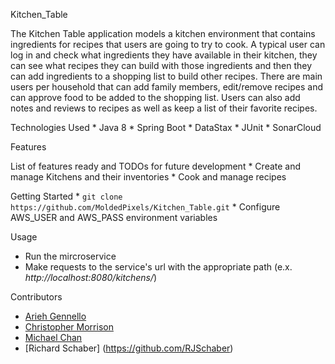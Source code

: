 Kitchen_Table

The Kitchen Table application models a kitchen environment that contains ingredients for recipes that users are going to try to cook. A typical user can log in and check what ingredients they have available in their kitchen, they can see what recipes they can build with those ingredients and then they can add ingredients to a shopping list to build other recipes. There are main users per household that can add family members, edit/remove recipes and can approve food to be added to the shopping list. Users can also add notes and reviews to recipes as well as keep a list of their favorite recipes.

Technologies Used
    * Java 8
    * Spring Boot
    * DataStax
    * JUnit
    * SonarCloud

Features

List of features ready and TODOs for future development
    * Create and manage Kitchens and their inventories
    * Cook and manage recipes

Getting Started
    * `git clone https://github.com/MoldedPixels/Kitchen_Table.git`
    * Configure AWS_USER and AWS_PASS environment variables

Usage

   * Run the mircroservice
   * Make requests to the service's url with the appropriate path (e.x. *http://localhost:8080/kitchens/*)

Contributors

   * [Arieh Gennello](https://github.com/MoldedPixels)
   * [Christopher Morrison](https://github.com/lwood-benjamin)
   * [Michael Chan](https://github.com/chanmic)
   * [Richard Schaber] (https://github.com/RJSchaber)
